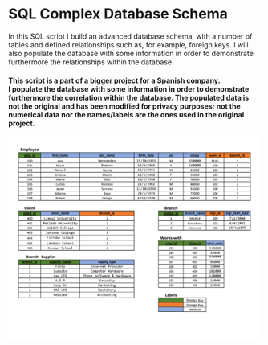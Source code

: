 # SQL Complex Database Schema

In this SQL script I build an advanced database schema, with a number of tables and defined relationships such as, for example, foreign keys.
I will also populate the database with some information in order to demonstrate furthermore the relationships within the database.

#### This script is a part of a bigger project for a Spanish company. <br /> I populate the database with some information in order to demonstrate furthermore the correlation within the database. The populated data is not the original and has been modified for privacy purposes; not the numerical data nor the names/labels are the ones used in the original project.

<img src="DB.png">
